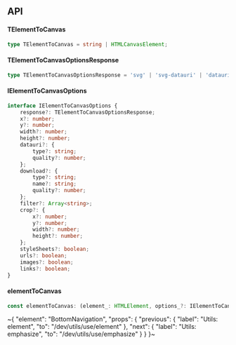 

## API

#### TElementToCanvas

```ts
type TElementToCanvas = string | HTMLCanvasElement;
```

#### TElementToCanvasOptionsResponse

```ts
type TElementToCanvasOptionsResponse = 'svg' | 'svg-datauri' | 'datauri' | 'canvas' | 'download';
```

#### IElementToCanvasOptions

```ts
interface IElementToCanvasOptions {
    response?: TElementToCanvasOptionsResponse;
    x?: number;
    y?: number;
    width?: number;
    height?: number;
    datauri?: {
        type?: string;
        quality?: number;
    };
    download?: {
        type?: string;
        name?: string;
        quality?: number;
    };
    filter?: Array<string>;
    crop?: {
        x?: number;
        y?: number;
        width?: number;
        height?: number;
    };
    styleSheets?: boolean;
    urls?: boolean;
    images?: boolean;
    links?: boolean;
}
```

#### elementToCanvas

```ts
const elementToCanvas: (element_: HTMLElement, options_?: IElementToCanvasOptions) => Promise<TElementToCanvas>;
```


~{
  "element": "BottomNavigation",
  "props": {
    "previous": {
      "label": "Utils: element",
      "to": "/dev/utils/use/element"
    },
    "next": {
      "label": "Utils: emphasize",
      "to": "/dev/utils/use/emphasize"
    }
  }
}~
